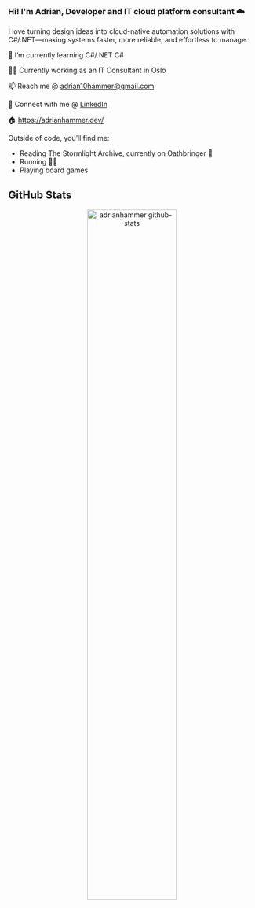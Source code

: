 ### Hi! I'm **Adrian**, Developer and IT cloud platform consultant ☁️


I love turning design ideas into cloud-native automation solutions with C#/.NET—making systems faster, more reliable, and effortless to manage.

🌱 I’m currently learning C#/.NET C# 

👨‍💻 Currently working as an IT Consultant in Oslo 

📫 Reach me @ adrian10hammer@gmail.com 

💼 Connect with me @ [LinkedIn](https://www.linkedin.com/in/adrianhammer/) 

🏠 https://adrianhammer.dev/ 

Outside of code, you’ll find me:  
- Reading The Stormlight Archive, currently on Oathbringer 📖
- Running 🏃‍♂️ 
- Playing board games

## GitHub Stats
<div align="center">
  <img src="https://stats.dooboo.io/api/github-stats-advanced?login=adrianhammer" alt="adrianhammer github-stats" width="60%" />
</div>

